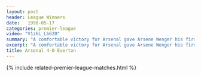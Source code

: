 ```yaml
---
layout: post
header: League Winners
date:   1998-05-17
categories: premier-league
video: "V1z6L_Lb620"
summary: "A comfortable victory for Arsenal gave Arsene Wenger his first trophy for Arsenal. An own goal from Bilic and a double from Overmars set Arsenal on their way before the captain Tony Adams sealed the 4-0 victory"
excerpt: "A comfortable victory for Arsenal gave Arsene Wenger his first trophy for Arsenal. An own goal from Bilic and a double from Overmars set Arsenal on their way before the captain Tony Adams sealed the 4-0 victory"
title: Arsenal 4-0 Everton
---
```


{% include related-premier-league-matches.html  %}